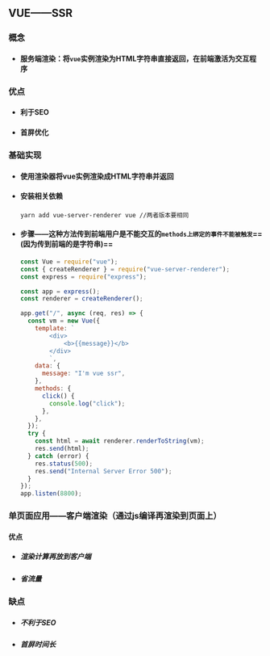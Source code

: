 ## VUE——SSR

### 概念

- #### 服务端渲染：将`vue`实例渲染为HTML字符串直接返回，在前端激活为交互程序

### 优点

- #### 利于SEO

- #### 首屏优化

### 基础实现

- #### 使用渲染器将vue实例渲染成HTML字符串并返回

- #### 安装相关依赖

  ```shell
  yarn add vue-server-renderer vue //两者版本要相同
  ```

- #### 步骤——这种方法传到前端用户是不能交互的`methods上绑定的事件不能被触发`==(因为传到前端的是字符串)==

  ```jsx
  const Vue = require("vue");
  const { createRenderer } = require("vue-server-renderer");
  const express = require("express");
  
  const app = express();
  const renderer = createRenderer();
  
  app.get("/", async (req, res) => {
    const vm = new Vue({
      template: `
          <div>
              <b>{{message}}</b>
          </div>
          `,
      data: {
        message: "I'm vue ssr",
      },
      methods: {
        click() {
          console.log("click");
        },
      },
    });
    try {
      const html = await renderer.renderToString(vm);
      res.send(html);
    } catch (error) {
      res.status(500);
      res.send("Internal Server Error 500");
    }
  });
  app.listen(8800);
  ```

### 单页面应用——客户端渲染（通过js编译再渲染到页面上）

#### 优点

- ##### 渲染计算再放到客户端

- ##### 省流量

### 缺点

- ##### 不利于SEO

- ##### 首屏时间长